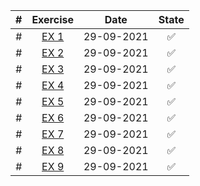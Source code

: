 | # | Exercise |  Date  | State |
|:-:|:-:|:-:|:-:|
| # | [EX 1](https://github.com/lfteixeira996/Python_Courses/blob/master/Brian%20Heinold/Chapter_1/ex1.py) | 29-09-2021 |:white_check_mark:|
| # | [EX 2](https://github.com/lfteixeira996/Python_Courses/blob/master/Brian%20Heinold/Chapter_1/ex2.py) | 29-09-2021 |:white_check_mark:|
| # | [EX 3](https://github.com/lfteixeira996/Python_Courses/blob/master/Brian%20Heinold/Chapter_1/ex3.py) | 29-09-2021 |:white_check_mark:|
| # | [EX 4](https://github.com/lfteixeira996/Python_Courses/blob/master/Brian%20Heinold/Chapter_1/ex4.py) | 29-09-2021 |:white_check_mark:|
| # | [EX 5](https://github.com/lfteixeira996/Python_Courses/blob/master/Brian%20Heinold/Chapter_1/ex5.py) | 29-09-2021 |:white_check_mark:|
| # | [EX 6](https://github.com/lfteixeira996/Python_Courses/blob/master/Brian%20Heinold/Chapter_1/ex6.py) | 29-09-2021 |:white_check_mark:|
| # | [EX 7](https://github.com/lfteixeira996/Python_Courses/blob/master/Brian%20Heinold/Chapter_1/ex7.py) | 29-09-2021 |:white_check_mark:|
| # | [EX 8](https://github.com/lfteixeira996/Python_Courses/blob/master/Brian%20Heinold/Chapter_1/ex8.py) | 29-09-2021 |:white_check_mark:|
| # | [EX 9](https://github.com/lfteixeira996/Python_Courses/blob/master/Brian%20Heinold/Chapter_1/ex9.py) | 29-09-2021 |:white_check_mark:|
